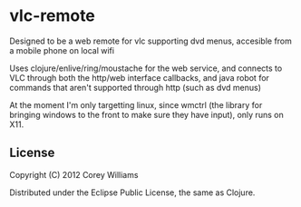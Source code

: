 # vlc-remote

Designed to be a web remote for vlc supporting dvd menus, accesible from a mobile phone
on local wifi

Uses clojure/enlive/ring/moustache for the web service, and connects to VLC through 
both the http/web interface callbacks, and java robot for commands that aren't supported
through http (such as dvd menus)

At the moment I'm only targetting linux, since wmctrl (the library for bringing windows
to the front to make sure they have input), only runs on X11.

## License

Copyright (C) 2012 Corey Williams

Distributed under the Eclipse Public License, the same as Clojure.
